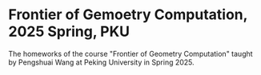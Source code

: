 # Frontier of Gemoetry Computation, 2025 Spring, PKU

The homeworks of the course "Frontier of Geometry Computation" taught by Pengshuai Wang at Peking University in Spring 2025.